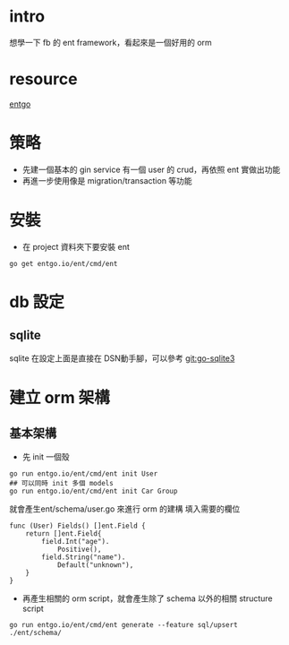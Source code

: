 # intro
想學一下 fb 的 ent framework，看起來是一個好用的 orm

# resource
[entgo](https://entgo.io/docs/getting-started/)

# 策略
- 先建一個基本的 gin service 有一個 user 的 crud，再依照 ent 實做出功能
- 再進一步使用像是 migration/transaction 等功能

# 安裝
- 在 project 資料夾下要安裝 ent
```shell 
go get entgo.io/ent/cmd/ent

```

# db 設定
## sqlite
sqlite 在設定上面是直接在 DSN動手腳，可以參考 [git:go-sqlite3](https://github.com/mattn/go-sqlite3#connection-string)

# 建立 orm 架構
## 基本架構
- 先 init 一個殼
```shell
go run entgo.io/ent/cmd/ent init User
## 可以同時 init 多個 models
go run entgo.io/ent/cmd/ent init Car Group
```
就會產生ent/schema/user.go 來進行 orm 的建構
填入需要的欄位 
```golang
func (User) Fields() []ent.Field {
	return []ent.Field{
		field.Int("age").
			Positive(),
		field.String("name").
			Default("unknown"),
	}
}
```
- 再產生相關的 orm script，就會產生除了 schema 以外的相關 structure script
```shell
go run entgo.io/ent/cmd/ent generate --feature sql/upsert ./ent/schema/
```